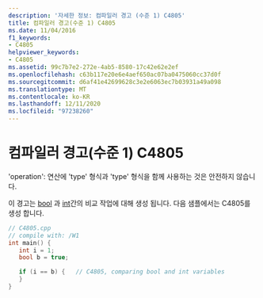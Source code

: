 ```yaml
---
description: '자세한 정보: 컴파일러 경고 (수준 1) C4805'
title: 컴파일러 경고(수준 1) C4805
ms.date: 11/04/2016
f1_keywords:
- C4805
helpviewer_keywords:
- C4805
ms.assetid: 99c7b7e2-272e-4ab5-8580-17c42e62e2ef
ms.openlocfilehash: c63b117e20e6e4aef650ac07ba0475060cc37d0f
ms.sourcegitcommit: d6af41e42699628c3e2e6063ec7b03931a49a098
ms.translationtype: MT
ms.contentlocale: ko-KR
ms.lasthandoff: 12/11/2020
ms.locfileid: "97238260"
---
```

# <a name="compiler-warning-level-1-c4805"></a>컴파일러 경고(수준 1) C4805

'operation': 연산에 'type' 형식과 'type' 형식을 함께 사용하는 것은 안전하지 않습니다.

이 경고는 [bool](../../cpp/bool-cpp.md) 과 [int](../../c-language/integer-types.md)간의 비교 작업에 대해 생성 됩니다. 다음 샘플에서는 C4805를 생성 합니다.

```cpp
// C4805.cpp
// compile with: /W1
int main() {
   int i = 1;
   bool b = true;

   if (i == b) {   // C4805, comparing bool and int variables
   }
}
```
